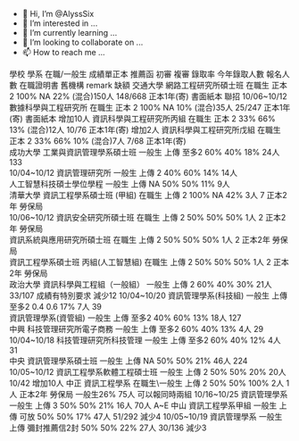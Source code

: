 - 👋 Hi, I’m @AlyssSix
- 👀 I’m interested in ...
- 🌱 I’m currently learning ...
- 💞️ I’m looking to collaborate on ...
- 📫 How to reach me ...

<!---
AlyssSix/AlyssSix is a ✨ special ✨ repository because its `README.md` (this file) appears on your GitHub profile.
You can click the Preview link to take a look at your changes.
--->

學校	學系	在職/一般生	成績單正本	推薦函	初審	複審	錄取率	今年錄取人數	報名人數	在職證明書	舊機構	remark	缺額
交通大學	網路工程研究所碩士班	在職生	正本	2	100%	NA	22%	(混合)150人	148/668	正本1年(寄)		書面紙本	聯招
10/06~10/12	數據科學與工程研究所	在職生	正本	2	100%	NA	10%	(混合)35人	25/247	正本1年(寄)		書面紙本	增加10人
	資訊科學與工程研究所丙組	在職生	正本	2	33%	66%	13%	(混合)12人	10/76	正本1年(寄)			增加2人
	資訊科學與工程研究所戊組	在職生	正本	2	33%	66%	10%	(混合)7人	7/68	正本1年(寄)			
成功大學	工業與資訊管理學系碩士班	一般生	上傳	至多2	60%	40%	18%	24人	133				
10/04~10/12	資訊管理研究所	一般生	上傳	2	40%	60%	14%	14人					
	人工智慧科技碩士學位學程	一般生	上傳	NA	50%	50%	11%	9人					
清華大學	資訊工程學系碩士班 (甲組)	在職生	上傳	2	100%	NA	42%	3人	7	正本2年	勞保局		
10/06~10/12	資訊安全研究所碩士班	在職生	上傳	2	50%	50%	50%	1人	2	正本2年	勞保局		
	資訊系統與應用研究所碩士班	在職生	上傳	2	50%	50%	50%	1人	2	正本2年	勞保局		
	資訊工程學系碩士班 丙組(人工智慧組) 	在職生	上傳	2	50%	50%	50%	1人	2	正本2年	勞保局		
政治大學	資訊科學與工程組（一般組）	一般生	上傳	2	60%	40%	30%	21人	33/107			成績有特別要求	減少12
10/04~10/20	資訊管理學系(科技組)	一般生	上傳	至多2	0.4	0.6	17%	7人	39				
	資訊管理學系(資管組)	一般生	上傳	至多2	40%	60%	13%	18人	127				
中興	科技管理研究所電子商務	一般生	上傳	至多2	60%	40%	13%	4人	29				
10/04~10/18	科技管理研究所科技管理	一般生	上傳	至多2	60%	40%	12%	4人	31				
中央	資訊管理學系碩士班 	一般生	上傳	NA	50%	50%	21%	46人	224				
10/05~10/12	資訊工程學系軟體工程碩士班	一般生	上傳	2	50%	50%	20%	20人	10/42				增加10人
中正	資訊工程學系	在職生\一般生	上傳	2	50%	50%	100%	2人	1人	正本2年	勞保局	一般生26% 75人	可以報同時兩組
10/16~10/25	資訊管理學系	一般生	上傳	3	50%	50%	21%	16人	70人			A~E	
中山	資訊工程學系甲組	一般生	上傳	可放	50%	50%	17%	47人	51/292				減少4
10/05~10/19	資訊管理學系	一般生	上傳	彌封推薦信2封	50%	50%	22%	27人	30/136				減少3

